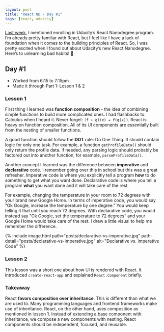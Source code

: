 ```yaml
---
layout: post
title: "React ND - Day #1"
tags: [react, udacity]
---
```


[Last week][1], I mentioned enrolling in Udacity’s React Nanodegree program. I’m already pretty familiar with React, but I feel like I have a lack of foundation when it comes to the building principles of React. So, I was pretty excited when I found out about Udacity’s new React Nanodegree. Here’s to unlearning bad habits! 🍻

## Day #1
- Worked from 6:15 to 7:15pm
- Made it through Part 1: Lesson 1 & 2

### Lesson 1
First thing I learned was **function composition** - the idea of combining simple functions to build more complicated ones. I had flashbacks to Calculus when I heard it. Never forget: `(f ∘ g)(x) = f(g(x))`. React is heavy on function composition. All of its UI components are essentially built from the nesting of smaller functions.

A good function should follow the **DOT** rule: Do One Thing. It should contain logic for only one task. For example, a function `getProfileData()` should only return the profile data. If needed, any parsing logic should probably be factored out into another function, for example, `parseProfileData()`.

Another concept I learned was the difference between **imperative** and **declarative** code. I remember going over this in school but this was a great refresher. Imperative code is where you explicitly tell a program **how** to do something to get what you want done. Declarative code is where you tell a program **what** you want done and it will take care of the rest.

For example, changing the temperature in your room to 72 degrees with your brand new Google Home. In terms of imperative code, you would say “Ok Google, increase the temperature by one degree.” You would keep telling it that until you reach 72 degrees. With declarative code, you would instead say "Ok Google, set the temperature to 72 degrees” and your Google Home would take care of the rest. I drew a little visual to help me remember the difference.

{% include image.html path="posts/declarative-vs-imperative.jpg" path-detail="posts/declarative-vs-imperative.jpg" alt="Declarative vs. Imperative Code" %}

### Lesson 2
This lesson was a short one about how UI is rendered with React. It introduced `create-react-app` and explained `React.Component` briefly.

### Takeaway
React **favors composition over inheritance**. This is different than what we are used to. Many programming languages and frontend frameworks make use of inheritance. React, on the other hand, uses composition as mentioned in lesson 1. Instead of extending a base component with inheritance, we compose a new components with nesting. React components should be independent, focused, and reusable.

[1]: https://github.com/sharynneazhar/blog/blob/master/_posts/2017-07-23-udacity-discovery-week.markdown

